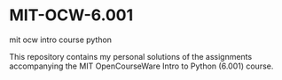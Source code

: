 # MIT-OCW-6.001
mit ocw intro course python


This repository contains my personal solutions of the assignments accompanying the MIT OpenCourseWare Intro to Python (6.001) course. 
